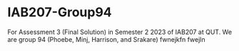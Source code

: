 # IAB207-Group94
For Assessment 3 (Final Solution) in Semester 2 2023 of IAB207 at QUT. We are group 94 (Phoebe, Minj, Harrison, and Srakare)
fwnejkfn
fwejln
